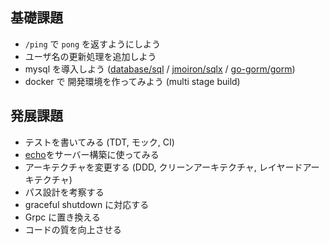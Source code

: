 ## 基礎課題

- `/ping` で `pong` を返すようにしよう
- ユーザ名の更新処理を追加しよう
- mysql を導入しよう ([database/sql](https://pkg.go.dev/database/sql) / [jmoiron/sqlx](https://github.com/jmoiron/sqlx) / [go-gorm/gorm](https://github.com/go-gorm/gorm))
- docker で 開発環境を作ってみよう (multi stage build)

## 発展課題

- テストを書いてみる (TDT, モック, CI)
- [echo](https://echo.labstack.com/)をサーバー構築に使ってみる
- アーキテクチャを変更する (DDD, クリーンアーキテクチャ, レイヤードアーキテクチャ)
- パス設計を考察する
- graceful shutdown に対応する
- Grpc に置き換える
- コードの質を向上させる
